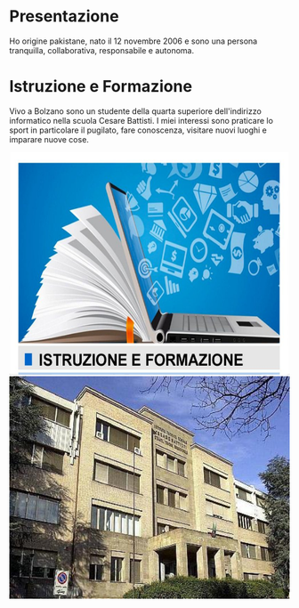 <!DOCTYPE html> 
<html lang="en">
  <head>
    <meta charset="utf-8">
    <meta name="viewport" content="width=device-width">
      <link href="styles.css" rel="stylesheet" type="text/css" />
  </head>
    <body>
    <h1> Presentazione </h1> 
    <p> Ho origine pakistane, nato il 12 novembre 2006 e sono una persona tranquilla, collaborativa, responsabile e autonoma. </p>
    <h1> Istruzione e Formazione</h1>
    <p> Vivo a Bolzano sono un studente della quarta superiore dell'indirizzo informatico nella scuola Cesare Battisti. 
      I miei interessi sono praticare lo sport in particolare il pugilato, fare conoscenza, visitare nuovi luoghi e imparare 
      nuove cose. </p> 
    <img src="https://github.com/faizan-nd/faizan-nd.github.io/blob/main/istruzione-e-formazione.jpg"  height="400" width="600">
    <img src="https://github.com/faizan-nd/faizan-nd.github.io/blob/main/ite%20battisit.jpg" height="400" widht="400">
    </body>
</html>
